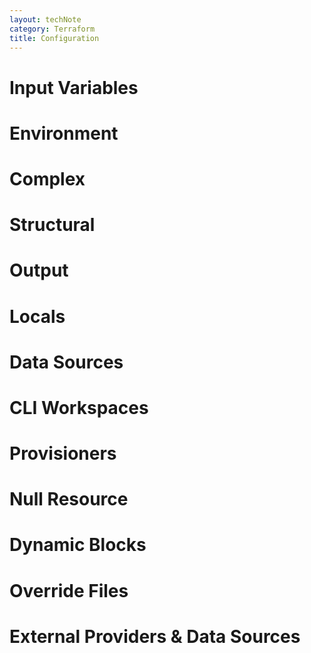 ```yaml
---
layout: techNote
category: Terraform
title: Configuration
---
```

# Input Variables


# Environment 

# Complex

# Structural

# Output

# Locals

# Data Sources

# CLI Workspaces

# Provisioners

# Null Resource

# Dynamic Blocks

# Override Files

# External Providers & Data Sources
